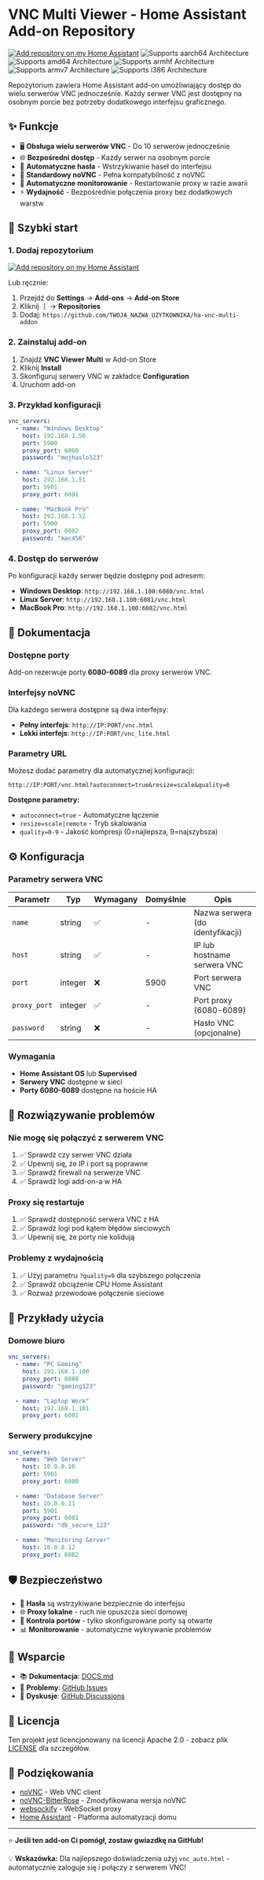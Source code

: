 # VNC Multi Viewer - Home Assistant Add-on Repository

[![Add repository on my Home Assistant][repository-badge]][repository-url]
![Supports aarch64 Architecture][aarch64-badge]
![Supports amd64 Architecture][amd64-badge]
![Supports armhf Architecture][armhf-badge]
![Supports armv7 Architecture][armv7-badge]
![Supports i386 Architecture][i386-badge]

Repozytorium zawiera Home Assistant add-on umożliwiający dostęp do wielu serwerów VNC jednocześnie. Każdy serwer VNC jest dostępny na osobnym porcie bez potrzeby dodatkowego interfejsu graficznego.

## ✨ Funkcje

- 🖥️ **Obsługa wielu serwerów VNC** - Do 10 serwerów jednocześnie
- 🌐 **Bezpośredni dostęp** - Każdy serwer na osobnym porcie
- 🔐 **Automatyczne hasła** - Wstrzykiwanie haseł do interfejsu
- 📱 **Standardowy noVNC** - Pełna kompatybilność z noVNC
- 🔄 **Automatyczne monitorowanie** - Restartowanie proxy w razie awarii
- ⚡ **Wydajność** - Bezpośrednie połączenia proxy bez dodatkowych warstw

## 🚀 Szybki start

### 1. Dodaj repozytorium

[![Add repository on my Home Assistant][repository-badge]][repository-url]

Lub ręcznie:

1. Przejdź do **Settings** → **Add-ons** → **Add-on Store**
2. Kliknij **⋮** → **Repositories**
3. Dodaj: `https://github.com/TWOJA_NAZWA_UZYTKOWNIKA/ha-vnc-multi-addon`

### 2. Zainstaluj add-on

1. Znajdź **VNC Viewer Multi** w Add-on Store
2. Kliknij **Install**
3. Skonfiguruj serwery VNC w zakładce **Configuration**
4. Uruchom add-on

### 3. Przykład konfiguracji

```yaml
vnc_servers:
  - name: "Windows Desktop"
    host: 192.168.1.50
    port: 5900
    proxy_port: 6080
    password: "mojhaslo123"
    
  - name: "Linux Server"
    host: 192.168.1.51
    port: 5901
    proxy_port: 6081
    
  - name: "MacBook Pro"
    host: 192.168.1.52
    port: 5900
    proxy_port: 6082
    password: "mac456"
```

### 4. Dostęp do serwerów

Po konfiguracji każdy serwer będzie dostępny pod adresem:

- **Windows Desktop**: `http://192.168.1.100:6080/vnc.html`
- **Linux Server**: `http://192.168.1.100:6081/vnc.html`
- **MacBook Pro**: `http://192.168.1.100:6082/vnc.html`

## 📖 Dokumentacja

### Dostępne porty

Add-on rezerwuje porty **6080-6089** dla proxy serwerów VNC.

### Interfejsy noVNC

Dla każdego serwera dostępne są dwa interfejsy:

- **Pełny interfejs**: `http://IP:PORT/vnc.html`
- **Lekki interfejs**: `http://IP:PORT/vnc_lite.html`

### Parametry URL

Możesz dodać parametry dla automatycznej konfiguracji:

```
http://IP:PORT/vnc.html?autoconnect=true&resize=scale&quality=6
```

**Dostępne parametry:**
- `autoconnect=true` - Automatyczne łączenie
- `resize=scale|remote` - Tryb skalowania  
- `quality=0-9` - Jakość kompresji (0=najlepsza, 9=najszybsza)

## ⚙️ Konfiguracja

### Parametry serwera VNC

| Parametr | Typ | Wymagany | Domyślnie | Opis |
|----------|-----|----------|-----------|------|
| `name` | string | ✅ | - | Nazwa serwera (do identyfikacji) |
| `host` | string | ✅ | - | IP lub hostname serwera VNC |
| `port` | integer | ❌ | 5900 | Port serwera VNC |
| `proxy_port` | integer | ✅ | - | Port proxy (6080-6089) |
| `password` | string | ❌ | - | Hasło VNC (opcjonalne) |

### Wymagania

- **Home Assistant OS** lub **Supervised**
- **Serwery VNC** dostępne w sieci
- **Porty 6080-6089** dostępne na hoście HA

## 🔧 Rozwiązywanie problemów

### Nie mogę się połączyć z serwerem VNC

1. ✅ Sprawdź czy serwer VNC działa
2. ✅ Upewnij się, że IP i port są poprawne  
3. ✅ Sprawdź firewall na serwerze VNC
4. ✅ Sprawdź logi add-on-a w HA

### Proxy się restartuje

1. ✅ Sprawdź dostępność serwera VNC z HA
2. ✅ Sprawdź logi pod kątem błędów sieciowych
3. ✅ Upewnij się, że porty nie kolidują

### Problemy z wydajnością

1. ✅ Użyj parametru `?quality=9` dla szybszego połączenia
2. ✅ Sprawdź obciążenie CPU Home Assistant
3. ✅ Rozważ przewodowe połączenie sieciowe

## 📝 Przykłady użycia

### Domowe biuro

```yaml
vnc_servers:
  - name: "PC Gaming"
    host: 192.168.1.100
    proxy_port: 6080
    password: "gaming123"
    
  - name: "Laptop Work"  
    host: 192.168.1.101
    proxy_port: 6081
```

### Serwery produkcyjne

```yaml
vnc_servers:
  - name: "Web Server"
    host: 10.0.0.10
    port: 5901
    proxy_port: 6080
    
  - name: "Database Server"
    host: 10.0.0.11  
    port: 5901
    proxy_port: 6081
    password: "db_secure_123"
    
  - name: "Monitoring Server"
    host: 10.0.0.12
    proxy_port: 6082
```

## 🛡️ Bezpieczeństwo

- 🔐 **Hasła** są wstrzykiwane bezpiecznie do interfejsu
- 🌐 **Proxy lokalne** - ruch nie opuszcza sieci domowej
- 🚪 **Kontrola portów** - tylko skonfigurowane porty są otwarte
- 📊 **Monitorowanie** - automatyczne wykrywanie problemów

## 🤝 Wsparcie

- 📚 **Dokumentacja**: [DOCS.md](vnc-viewer-multi/DOCS.md)
- 🐛 **Problemy**: [GitHub Issues](https://github.com/TWOJA_NAZWA_UZYTKOWNIKA/ha-vnc-multi-addon/issues)
- 💬 **Dyskusje**: [GitHub Discussions](https://github.com/TWOJA_NAZWA_UZYTKOWNIKA/ha-vnc-multi-addon/discussions)

## 📄 Licencja

Ten projekt jest licencjonowany na licencji Apache 2.0 - zobacz plik [LICENSE](LICENSE) dla szczegółów.

## 🙏 Podziękowania

- [noVNC](https://github.com/novnc/noVNC) - Web VNC client
- [noVNC-BitterRose](https://github.com/BitterRose/noVNC-BitterRose) - Zmodyfikowana wersja noVNC
- [websockify](https://github.com/novnc/websockify) - WebSocket proxy
- [Home Assistant](https://www.home-assistant.io/) - Platforma automatyzacji domu

---

⭐ **Jeśli ten add-on Ci pomógł, zostaw gwiazdkę na GitHub!**

💡 **Wskazówka:** Dla najlepszego doświadczenia użyj `vnc_auto.html` - automatycznie zaloguje się i połączy z serwerem VNC!

[repository-badge]: https://img.shields.io/badge/Add-repository-41BDF5?logo=home-assistant&style=for-the-badge
[repository-url]: https://my.home-assistant.io/redirect/supervisor_add_addon_repository/?repository_url=https%3A//github.com/BitterRose/vnc-viewer-multi

[aarch64-badge]: https://img.shields.io/badge/aarch64-yes-green.svg
[amd64-badge]: https://img.shields.io/badge/amd64-yes-green.svg
[armhf-badge]: https://img.shields.io/badge/armhf-yes-green.svg
[armv7-badge]: https://img.shields.io/badge/armv7-yes-green.svg
[i386-badge]: https://img.shields.io/badge/i386-yes-green.svg